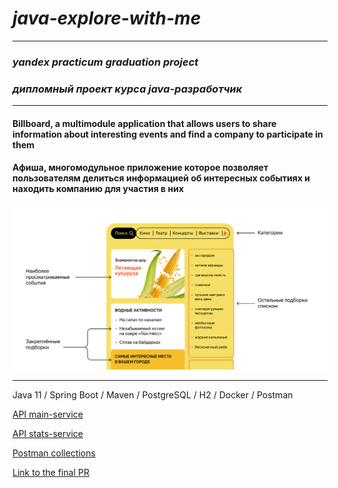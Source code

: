 # _java-explore-with-me_
___
### _yandex practicum graduation project_
### _дипломный проект курса java-разработчик_
___

#### Billboard, a multimodule application that allows users to share information about interesting events and find a company to participate in them
####  Афиша, многомодульное приложение которое позволяет пользователям делиться информацией об интересных событиях и находить компанию для участия в них

<img src="./img/ewm.png" alt="drawing" width="1000"/>

___

Java 11 / Spring Boot / Maven / PostgreSQL / H2 / Docker / Postman

[API main-service](./ewm-main-service-spec.json)

[API stats-service](./ewm-stats-service-spec.json)

[Postman collections](./postman)

[Link to the final PR](https://github.com/akrecev/java-explore-with-me/pull/6)
